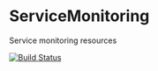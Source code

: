 # ServiceMonitoring
Service monitoring resources

[![Build Status](https://travis-ci.org/b-long/ServiceMonitoring.svg?branch=master)](https://travis-ci.org/b-long/ServiceMonitoring)
